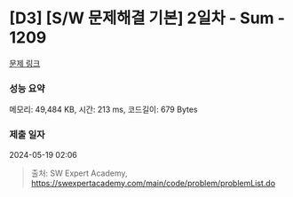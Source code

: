 # [D3] [S/W 문제해결 기본] 2일차 - Sum - 1209 

[문제 링크](https://swexpertacademy.com/main/code/problem/problemDetail.do?contestProbId=AV13_BWKACUCFAYh) 

### 성능 요약

메모리: 49,484 KB, 시간: 213 ms, 코드길이: 679 Bytes

### 제출 일자

2024-05-19 02:06



> 출처: SW Expert Academy, https://swexpertacademy.com/main/code/problem/problemList.do